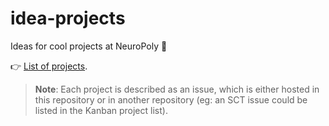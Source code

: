 # idea-projects

Ideas for cool projects at NeuroPoly 🎉 

👉 [List of projects](https://github.com/orgs/neuropoly/projects/3/views/1).

> **Note**: Each project is described as an issue, which is either hosted in this repository or in another repository (eg: an SCT issue could be listed in the Kanban project list). 
